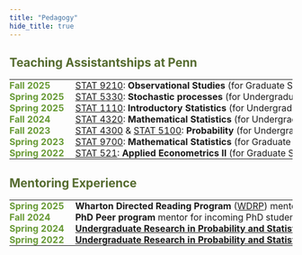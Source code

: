```yaml
---
title: "Pedagogy"
hide_title: true
---
```


<style>
    :root {
        --olive-color: rgb(102, 153, 51); /* Define a CSS variable for the olive color */
    }
    
    /* Style the table to remove borders and padding */
    .ta-table td {
        border: none !important; /* Add this line to remove borders */
        padding: 0;
        vertical-align: top;
    }

    /* This rule styles the table rows and removes the border */
    .ta-table tr {
        border-bottom: none !important;
    }
    
    .ta-table {
        border-collapse: collapse; /* Prevents gaps between cells */
        width: 100%;
    }

    /* Style the first column specifically for the year and semester text */
    .ta-table td:first-child {
        font-weight: bold;
        color: var(--olive-color);
        padding-right: 20px; /* Add some space between the columns */
        white-space: nowrap; /* Prevent the text from wrapping */
    }
    .ta-table td:last-child {
        white-space: nowrap;
    }
    
/*     /* Add a border to the bottom of each row for separation */
    .ta-table tr:not(:last-child) {
        border-bottom: 1px solid #ddd;
    } */

/*     /* Style the link text */
    .ta-table a {
        color: var(--olive-color); /* Make links the same color as the header */
        text-decoration: none; /* Remove the underline */
    } */
    .ta-table a:hover {
        text-decoration: underline; /* Add underline on hover for usability */
    }
</style>

<h2 style="color: #556B2F;">Teaching Assistantships at Penn</h2>
<table class="ta-table">
    <tbody>
        <tr>
            <td>Fall 2025</td>
            <td><a href="/docs/course_syllabi/stat9210.pdf">STAT 9210</a>: <strong>Observational Studies</strong> (for Graduate Students)</td>
        </tr>
        <tr>
            <td>Spring 2025</td>
            <td><a href="/docs/course_syllabi/stat5330.pdf">STAT 5330</a>: <strong>Stochastic processes</strong> (for Undergraduate Students)</td>
        </tr>
        <tr>
            <td>Spring 2025</td>
            <td><a href="/docs/course_syllabi/stat1110.pdf">STAT 1110</a>: <strong>Introductory Statistics</strong> (for Undergraduate Students)</td>
        </tr>
        <tr>
            <td>Fall 2024</td>
            <td><a href="/docs/course_syllabi/stat4320.pdf">STAT 4320</a>: <strong>Mathematical Statistics</strong> (for Undergraduate Students)</td>
        </tr>
        <tr>
            <td>Fall 2023</td>
            <td><a href="/docs/course_syllabi/STAT4300.pdf">STAT 4300</a> & <a href="/docs/course_syllabi/stat5100.pdf">STAT 5100</a>: <strong>Probability</strong> (for Undergraduate/Graduate Students)</td>
        </tr>
        <tr>
            <td>Spring 2023</td>
            <td><a href="/docs/course_syllabi/stat9700.pdf">STAT 9700</a>: <strong>Mathematical Statistics</strong> (for Graduate Students)</td>
        </tr>
        <tr>
            <td>Spring 2022</td>
            <td><a href="/docs/course_syllabi/stat521.pdf">STAT 521</a>: <strong>Applied Econometrics II</strong> (for Graduate Students)</td>
        </tr>
    </tbody>
</table>



<h2 style="color: #556B2F;">Mentoring Experience</h2>
<table class="ta-table">
    <tbody>
        <tr>
            <td>Spring 2025</td>
            <td><strong>Wharton Directed Reading Program</strong> (<a href="https://sites.google.com/view/wharton-drp/">WDRP</a>) mentor for <em>Sheyan Lalmohammed</em></td>
        </tr>
        <tr>
            <td>Fall 2024</td>
            <td><strong>PhD Peer program</strong> mentor for incoming PhD student <em>Soham Mallick</em> to navigate the program and transition to Penn</td>
        </tr>
        <tr>
            <td>Spring 2024</td>
            <td><a href="https://sites.google.com/view/urps-penn"><strong>Undergraduate Research in Probability and Statistics (URPS)</strong></a> mentor for <em>Roberto Ligeralde</em>, with Da Wu</td>
        </tr>
        <tr>
            <td>Spring 2022</td>
            <td><a href="https://sites.google.com/view/urps-penn"><strong>Undergraduate Research in Probability and Statistics (URPS)</strong></a> mentor for <em>Ryan Jeong</em> and <em>Alexandru Lopotenco</em>, with Prof. Robin Pemantle</td>
        </tr>
    </tbody>
</table>



<!-- Add a style tag with CSS to control the layout -->
<style>
  .content-container {
    display: flex;
    align-items: flex-start;
  }
  .text-container {
    flex-grow: 1;
  }

  .side-image {
    margin-top: 5px;
    margin-left: 30px; /* Adjust the space between the image and the text */
    max-width: 40%; /* Adjust the width of the image */
    border-radius: 2%; /* Make the image circular */
    overflow: hidden; /* Hide anything outside of the circle */
  }

  /* Responsive design for smaller screens */
  @media (max-width: 768px) {
    .side-image {
      max-width: 100%;
      margin-left: 0;
      margin-bottom: 20px;
    }

    .content-container {
      flex-direction: column;
    }
  }
</style>
